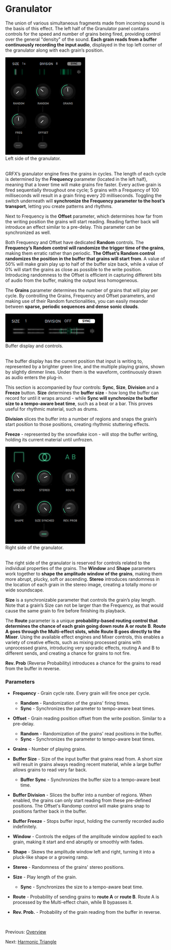# Granulator

The union of various simultaneous fragments made from incoming sound is the basis of this effect. The left half of the Granulator panel contains controls for the speed and number of grains being fired, providing control over the general "density" of the sound. **Each grain reads from a buffer continuously recording the input audio**, displayed in the top left corner of the granulator along with each grain’s position.

<figure style="margin:0; text-align: left;">
<img src="/grfx/images/granulator-left.png" width=250 alt="Granulator (left half)" style="padding: 0px" />
<figcaption>Left side of the granulator.</figcaption>
</figure>
<br>

GRFX’s granulator engine fires the grains in cycles. The length of each cycle is determined by the **Frequency** parameter (located in the left half), meaning that a lower time will make grains fire faster. Every active grain is fired sequentially throughout one cycle; 5 grains with a Frequency of 100 milliseconds will result in a grain firing every 20 milliseconds. Toggling the switch underneath will **synchronize the Frequency parameter to the host’s transport**, letting you create patterns and rhythms.

Next to Frequency is the **Offset** parameter, which determines how far from the writing position the grains will start reading. Reading farther back will introduce an effect similar to a pre-delay. This parameter can be synchronized as well.

Both Frequency and Offset have dedicated **Random** controls. The **Frequency’s Random control will randomize the trigger time of the grains**, making them erratic rather than periodic. **The Offset’s Random control randomizes the position in the buffer that grains will start from**. A value of 50% will make grain play up to half of the buffer size back, while a value of 0% will start the grains as close as possible to the write position. Introducing randomness to the Offset is efficient in capturing different bits of audio from the buffer, making the output less homogeneous.

The **Grains** parameter determines the number of grains that will play per cycle. By controlling the Grains, Frequency and Offset parameters, and making use of their Random functionalities, you can easily meander between **sparse, periodic sequences and dense sonic clouds**.

<figure style="margin:0; text-align: left;">
<img src="/grfx/images/granulator-buffer.png" alt="Granulator Buffer" style="padding: 0px" />
<figcaption>Buffer display and controls.</figcaption>
</figure>
<br>

The buffer display has the current position that input is writing to, represented by a brighter green line, and the multiple playing grains, shown by slightly dimmer lines. Under them is the waveform, continuously drawn as audio enters the plug-in.

This section is accompanied by four controls: **Sync**, **Size**, **Division** and a **Freeze** button. **Size** determines the **buffer size** - how long the buffer can record for until it wraps around - while **Sync will synchronize the buffer size to a tempo-aware beat time**, such as a beat or a bar. This proves useful for rhythmic material, such as drums.

**Division** slices the buffer into a number of regions and snaps the grain’s start position to those positions, creating rhythmic stuttering effects.

**Freeze** - represented by the snowflake icon - will stop the buffer writing, holding its current material until unfrozen.

<figure style="margin:0; text-align: left;">
<img src="/grfx/images/granulator-right.png" alt="Granulator (right half)" width=250 style="padding: 0px" />
<figcaption>Right side of the granulator.</figcaption>
</figure>
<br>

The right side of the granulator is reserved for controls related to the individual properties of the grains. The **Window** and **Shape** parameters work together to **shape the amplitude window of the grains**, making them more abrupt, plucky, soft or ascending. **Stereo** introduces randomness in the location of each grain in the stereo image, creating a totally mono or wide soundscape.

**Size** is a synchronizable parameter that controls the grain’s play length. Note that a grain’s Size can not be larger than the Frequency, as that would cause the same grain to fire before finishing its playback.

The **Route** parameter is a unique **probability-based routing control that determines the chance of each grain going down route A or route B**. **Route A goes through the Multi-effect slots, while Route B goes directly to the Mixer**. Using the available effect engines and Mixer controls, this enables a variety of creative effects, such as mixing processed grains with unprocessed grains, introducing very sporadic effects, routing A and B to different sends, and creating a chance for grains to not fire.

**Rev. Prob** (Reverse Probability) introduces a chance for the grains to read from the buffer in reverse.

### Parameters

- **Frequency** - Grain cycle rate. Every grain will fire once per cycle.
  - **Random** - Randomization of the grains' firing times.
  - **Sync** - Synchronizes the parameter to tempo-aware beat times.
- **Offset** - Grain reading position offset from the write position. Similar to a pre-delay.
  - **Random** - Randomization of the grains' read positions in the buffer.
  - **Sync** - Synchronizes the parameter to tempo-aware beat times.
- **Grains** - Number of playing grains.

- **Buffer Size** - Size of the input buffer that grains read from. A short size will result in grains always reading recent material, while a large buffer allows grains to read very far back.
  - **Buffer Sync** - Synchronizes the buffer size to a tempo-aware beat time.
- **Buffer Division** - Slices the buffer into a number of regions. When enabled, the grains can only start reading from these pre-defined positions. The Offset's Randomp control will make grains snap to positions farther back in the buffer.
- **Buffer Freeze** - Stops buffer input, holding the currently recorded audio indefinitely.

- **Window** - Controls the edges of the amplitude window applied to each grain, making it start and end abruptly or smoothly with fades.
- **Shape** - Skews the amplitude window left and right, turning it into a pluck-like shape or a growing ramp.
- **Stereo** - Randomness of the grains' stereo positions.
- **Size** - Play length of the grain.
  - **Sync** - Synchronizes the size to a tempo-aware beat time.
- **Route** - Probability of sending grains to **route A** or **route B**. Route A is processed by the Multi-effect chain, while B bypasses it.
- **Rev. Prob.** - Probability of the grain reading from the buffer in reverse.

<br>

Previous: [Overview](overview)

Next: [Harmonic Triangle](harmonic-triangle)

